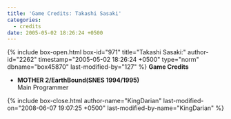 ```yaml
---
title: 'Game Credits: Takashi Sasaki'
categories:
  - credits
date: 2005-05-02 18:26:24 +0500
---
```

{% include box-open.html box-id="971" title="Takashi Sasaki:" author-id="2262" timestamp="2005-05-02 18:26:24 +0500" type="norm" dbname="box45870" last-modified-by="127" %}
<b>Game Credits</b>
<UL>
<LI><b>MOTHER 2/EarthBound(SNES 1994/1995)</b><BR />
Main Programmer</LI>
</UL>
{% include box-close.html author-name="KingDarian" last-modified-on="2008-06-07 19:07:25 +0500" last-modified-by-name="KingDarian" %}
